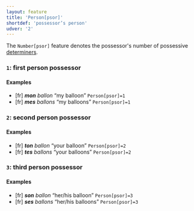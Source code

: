 ```yaml
---
layout: feature
title: 'Person[psor]'
shortdef: 'possessor’s person'
udver: '2'
---
```


The `Number[psor]` feature denotes the possessor's number of possessive [determiners](DET).

### <a name="1">`1`</a>: first person possessor

#### Examples

* [fr] _<b>mon</b> ballon_ “my balloon” `Person[psor]=1`
* [fr] _<b>mes</b> ballons_ “my balloons” `Person[psor]=1`

### <a name="2">`2`</a>: second person possessor

#### Examples

* [fr] _<b>ton</b> ballon_ “your balloon” `Person[psor]=2`
* [fr] _<b>tes</b> ballons_ “your balloons” `Person[psor]=2`

### <a name="3">`3`</a>: third person possessor

#### Examples

* [fr] _<b>son</b> ballon_ “her/his balloon” `Person[psor]=3`
* [fr] _<b>ses</b> ballons_ “her/his balloons” `Person[psor]=3`

<!-- Interlanguage links updated St lis 3 20:58:27 CET 2021 -->
